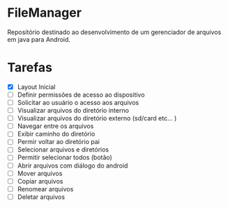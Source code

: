 # FileManager
Repositório destinado ao desenvolvimento de um gerenciador de arquivos em java para Android. 


# Tarefas

- [x] Layout Inicial 
- [ ] Definir permissões de acesso ao dispositivo
- [ ] Solicitar ao usuário o acesso aos arquivos 
- [ ] Visualizar arquivos do diretório interno
- [ ] Visualizar arquivos do diretório externo (sd/card etc... )
- [ ] Navegar entre os arquivos
- [ ] Exibir caminho do diretório
- [ ] Permir voltar ao diretório pai
- [ ] Selecionar arquivos e diretórios 
- [ ] Permitir selecionar todos (botão)
- [ ] Abrir arquivos com diálogo do android
- [ ] Mover arquivos 
- [ ] Copiar arquivos
- [ ] Renomear arquivos
- [ ] Deletar arquivos
